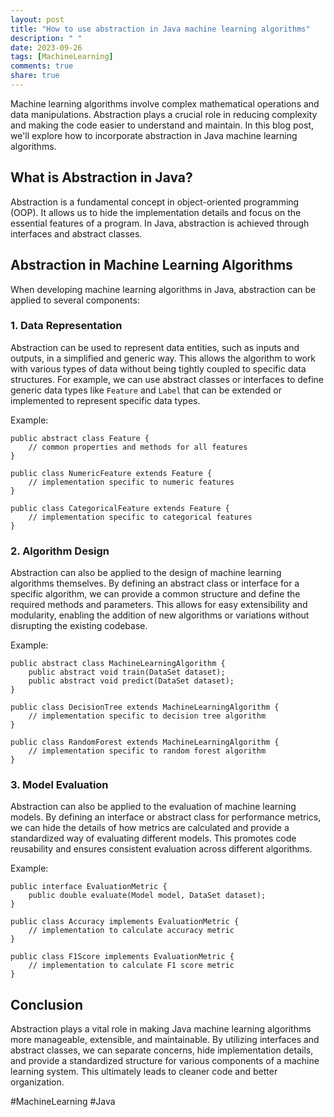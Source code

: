 ```yaml
---
layout: post
title: "How to use abstraction in Java machine learning algorithms"
description: " "
date: 2023-09-26
tags: [MachineLearning]
comments: true
share: true
---
```


Machine learning algorithms involve complex mathematical operations and data manipulations. Abstraction plays a crucial role in reducing complexity and making the code easier to understand and maintain. In this blog post, we'll explore how to incorporate abstraction in Java machine learning algorithms.

## What is Abstraction in Java?

Abstraction is a fundamental concept in object-oriented programming (OOP). It allows us to hide the implementation details and focus on the essential features of a program. In Java, abstraction is achieved through interfaces and abstract classes.

## Abstraction in Machine Learning Algorithms

When developing machine learning algorithms in Java, abstraction can be applied to several components:

### 1. Data Representation

Abstraction can be used to represent data entities, such as inputs and outputs, in a simplified and generic way. This allows the algorithm to work with various types of data without being tightly coupled to specific data structures. For example, we can use abstract classes or interfaces to define generic data types like `Feature` and `Label` that can be extended or implemented to represent specific data types.

Example:
```
public abstract class Feature {
    // common properties and methods for all features
}

public class NumericFeature extends Feature {
    // implementation specific to numeric features
}

public class CategoricalFeature extends Feature {
    // implementation specific to categorical features
}
```

### 2. Algorithm Design

Abstraction can also be applied to the design of machine learning algorithms themselves. By defining an abstract class or interface for a specific algorithm, we can provide a common structure and define the required methods and parameters. This allows for easy extensibility and modularity, enabling the addition of new algorithms or variations without disrupting the existing codebase.

Example:
```
public abstract class MachineLearningAlgorithm {
    public abstract void train(DataSet dataset);
    public abstract void predict(DataSet dataset);
}

public class DecisionTree extends MachineLearningAlgorithm {
    // implementation specific to decision tree algorithm
}

public class RandomForest extends MachineLearningAlgorithm {
    // implementation specific to random forest algorithm
}
```

### 3. Model Evaluation

Abstraction can also be applied to the evaluation of machine learning models. By defining an interface or abstract class for performance metrics, we can hide the details of how metrics are calculated and provide a standardized way of evaluating different models. This promotes code reusability and ensures consistent evaluation across different algorithms.

Example:
```
public interface EvaluationMetric {
    public double evaluate(Model model, DataSet dataset);
}

public class Accuracy implements EvaluationMetric {
    // implementation to calculate accuracy metric
}

public class F1Score implements EvaluationMetric {
    // implementation to calculate F1 score metric
}
```

## Conclusion

Abstraction plays a vital role in making Java machine learning algorithms more manageable, extensible, and maintainable. By utilizing interfaces and abstract classes, we can separate concerns, hide implementation details, and provide a standardized structure for various components of a machine learning system. This ultimately leads to cleaner code and better organization.

#MachineLearning #Java